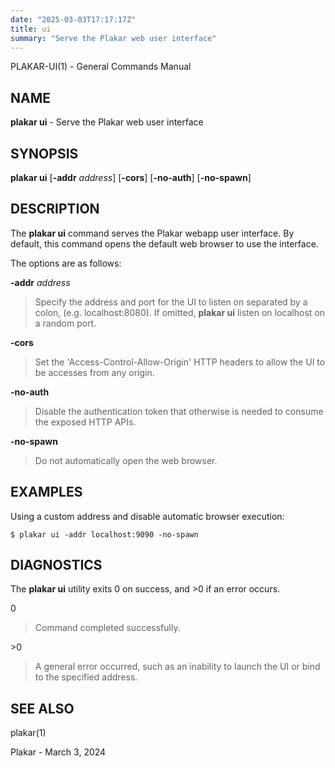 ```yaml
---
date: "2025-03-03T17:17:17Z"
title: ui
summary: "Serve the Plakar web user interface"
---
```

PLAKAR-UI(1) - General Commands Manual

## NAME

**plakar ui** - Serve the Plakar web user interface

## SYNOPSIS

**plakar ui**
\[**-addr**&nbsp;*address*]
\[**-cors**]
\[**-no-auth**]
\[**-no-spawn**]

## DESCRIPTION

The
**plakar ui**
command serves the Plakar webapp user interface.
By default, this command opens the default web browser to use the interface.

The options are as follows:

**-addr** *address*

> Specify the address and port for the UI to listen on separated by a colon,
> (e.g. localhost:8080).
> If omitted,
> **plakar ui**
> listen on localhost on a random port.

**-cors**

> Set the
> 'Access-Control-Allow-Origin'
> HTTP headers to allow the UI to be accesses from any origin.

**-no-auth**

> Disable the authentication token that otherwise is needed to consume
> the exposed HTTP APIs.

**-no-spawn**

> Do not automatically open the web browser.

## EXAMPLES

Using a custom address and disable automatic browser execution:

	$ plakar ui -addr localhost:9090 -no-spawn

## DIAGNOSTICS

The **plakar ui** utility exits&#160;0 on success, and&#160;&gt;0 if an error occurs.

0

> Command completed successfully.

&gt;0

> A general error occurred, such as an inability to launch the UI or
> bind to the specified address.

## SEE ALSO

plakar(1)

Plakar - March 3, 2024
